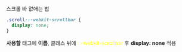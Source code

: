 스크롤 바 없애는 법

```css
.scroll::-webkit-scrollbar {
  display: none;
}
```

**사용할** 태그에 **이름**, 클래스 뒤에 <font color="#ffff00">::-webkit-scrollbar</font> 후 
**display: none** 적용 
